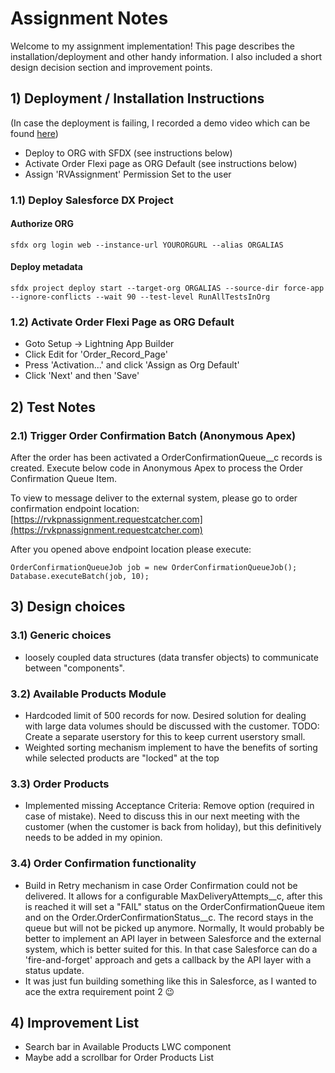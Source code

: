 # Assignment Notes

Welcome to my assignment implementation! This page describes the installation/deployment and other handy information. I also included a short design decision section and improvement points.

## 1) Deployment / Installation Instructions
(In case the deployment is failing, I recorded a demo video which can be found [here](_demoVideo/AssignmentDemo.mp4))

- Deploy to ORG with SFDX (see instructions below)
- Activate Order Flexi page as ORG Default (see instructions below)
- Assign 'RVAssignment' Permission Set to the user

### 1.1) Deploy Salesforce DX Project

#### Authorize ORG
```
sfdx org login web --instance-url YOURORGURL --alias ORGALIAS
```

#### Deploy metadata
```
sfdx project deploy start --target-org ORGALIAS --source-dir force-app --ignore-conflicts --wait 90 --test-level RunAllTestsInOrg
```

### 1.2) Activate Order Flexi Page as ORG Default
- Goto Setup -> Lightning App Builder
- Click Edit for 'Order_Record_Page'
- Press 'Activation...' and click 'Assign as Org Default'
- Click 'Next' and then 'Save'

## 2) Test Notes


### 2.1) Trigger Order Confirmation Batch (Anonymous Apex)
After the order has been activated a OrderConfirmationQueue__c records is created. Execute below code in Anonymous Apex to process the Order Confirmation Queue Item. 

To view to message deliver to the external system, please go to order confirmation endpoint location: [https://rvkpnassignment.requestcatcher.com](https://rvkpnassignment.requestcatcher.com)

After you opened above endpoint location please execute:

```
OrderConfirmationQueueJob job = new OrderConfirmationQueueJob();
Database.executeBatch(job, 10);
```

## 3) Design choices

### 3.1) Generic choices
- loosely coupled data structures (data transfer objects) to communicate between "components".

### 3.2) Available Products Module
- Hardcoded limit of 500 records for now. Desired solution for dealing with large data volumes should be discussed with the customer. TODO: Create a separate userstory for this to keep current userstory small. 
- Weighted sorting mechanism implement to have the benefits of sorting while selected products are "locked" at the top

### 3.3) Order Products 
- Implemented missing Acceptance Criteria: Remove option (required in case of mistake). Need to discuss this in our next meeting with the customer (when the customer is back from holiday), but this definitively needs to be added in my opinion.


### 3.4) Order Confirmation functionality
- Build in Retry mechanism in case Order Confirmation could not be delivered. It allows for a configurable MaxDeliveryAttempts__c, after this is reached it will set a "FAIL" status on the OrderConfirmationQueue item and on the Order.OrderConfirmationStatus__c. The record stays in the queue but will not be picked up anymore. Normally, It would probably be better to implement an API layer in between Salesforce and the external system, which is better suited for this. In that case Salesforce can do a 'fire-and-forget' approach and gets a callback by the API layer with a status update.
- It was just fun building something like this in Salesforce, as I wanted to ace the extra requirement point 2 :wink:  

## 4) Improvement List

- Search bar in Available Products LWC component
- Maybe add a scrollbar for Order Products List 

